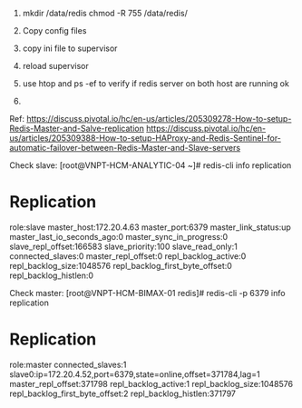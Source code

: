 1.  mkdir /data/redis
chmod -R 755 /data/redis/

2. Copy config files

3. copy ini file to supervisor

4. reload supervisor

5. use htop and ps -ef to verify if redis server on both host are running ok

6. 


Ref:
https://discuss.pivotal.io/hc/en-us/articles/205309278-How-to-setup-Redis-Master-and-Salve-replication
https://discuss.pivotal.io/hc/en-us/articles/205309388-How-to-setup-HAProxy-and-Redis-Sentinel-for-automatic-failover-between-Redis-Master-and-Slave-servers


Check slave:
[root@VNPT-HCM-ANALYTIC-04 ~]# redis-cli info replication
# Replication
role:slave
master_host:172.20.4.63
master_port:6379
master_link_status:up
master_last_io_seconds_ago:0
master_sync_in_progress:0
slave_repl_offset:166583
slave_priority:100
slave_read_only:1
connected_slaves:0
master_repl_offset:0
repl_backlog_active:0
repl_backlog_size:1048576
repl_backlog_first_byte_offset:0
repl_backlog_histlen:0
  
Check master:
[root@VNPT-HCM-BIMAX-01 redis]# redis-cli -p 6379 info replication
# Replication
role:master
connected_slaves:1
slave0:ip=172.20.4.52,port=6379,state=online,offset=371784,lag=1
master_repl_offset:371798
repl_backlog_active:1
repl_backlog_size:1048576
repl_backlog_first_byte_offset:2
repl_backlog_histlen:371797

